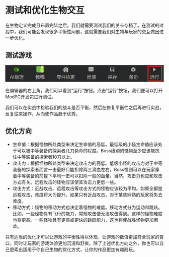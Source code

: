# 测试和优化生物交互

在生物定义完成且布置完毕之后，我们就需要测试我们的关卡存档了。在测试的过程中，我们可能会发现很多平衡性问题，这就需要我们对生物与玩家的交互做出进一步优化。

## 测试游戏

![image-20240906174619897](./assets/image-20240906174619897.png)

在编辑器的右上角，我们可以看到“运行”按钮。点击“运行”按钮，我们便可以打开ModPC开发包进行测试。

我们可以在实战中检验我们的战斗是否平衡，然后在修复平衡性之后再进行实战，反复往来操作，从而使作品趋于优秀。

## 优化方向

- 生命值：根据怪物所处类型来决定生命值的高低。最低级的小怪生命值应该处于可以被中等装备的探索者几刀毙命的程度。Boss级别的怪物至少应该能抗住中等装备的探索者10刀以上。
- 攻击力：根据怪物所处类型来决定攻击力的高低。低级小怪的攻击力对于中等装备的探索者而言一击最好只能扣除两三滴血左右，Boss怪则可以在玩家穿着中等装备的前提下平均一击可以扣除一般的血量。当然，攻击力也应和攻击方式有关。远程攻击的怪物应该使其攻击力更低一些。
- 攻击方式：近战攻击、远程攻击等攻击方式的怪物应该较为平均。如果全都是远程攻击，难度将大为提升。如果只有近战攻击，对于某些娴熟的玩家将失去难度。
- 移动方式：怪物的移动方式也决定着怪物的难度。移动方式分为运动和跳跃。比如，一些怪物具有飞行的能力，常规攻击便无法攻击得到。这样的怪物难度也将更高。一些怪物具有更高或更快的跳跃能力，这也将使战胜怪物更加困难。

只有适当的优化才可以让游戏的平衡性得以体现，让游戏的数值更加符合玩家的胃口，同时让玩家的游戏体验更加沉浸和舒爽。除了上述优化方向之外，你也可以自己思索出适用于你自己生物的优化方式，让你的作品更加有趣耐玩。